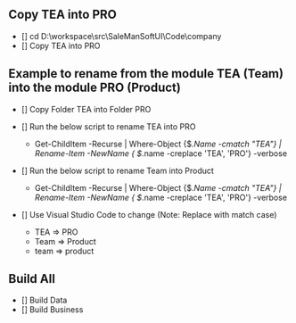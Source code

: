 ## Copy TEA into PRO
- [] cd D:\workspace\src\SaleManSoftUI\Code\company
- [] Copy TEA into PRO
## Example to rename from the module TEA (Team) into the module PRO (Product)

- [] Copy Folder TEA into Folder PRO
- [] Run the below script to rename TEA into PRO
  * Get-ChildItem -Recurse | Where-Object {$_.Name -cmatch "TEA"} | Rename-Item -NewName { $_.name -creplace 'TEA', 'PRO'} -verbose
- [] Run the below script to rename Team into Product
  * Get-ChildItem -Recurse | Where-Object {$_.Name -cmatch "TEA"} | Rename-Item -NewName { $_.name -creplace 'TEA', 'PRO'} -verbose

- [] Use Visual Studio Code to change (Note: Replace with match case)
  * TEA => PRO
  * Team => Product
  * team => product

## Build All
- [] Build Data
- [] Build Business

